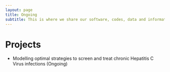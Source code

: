 ```yaml
---
layout: page
title: Ongoing
subtitle: This is where we share our software, codes, data and information of our projects
---
```


# Projects
- Modelling optimal strategies to screen and treat chronic Hepatitis C Virus infections (Ongoing)
